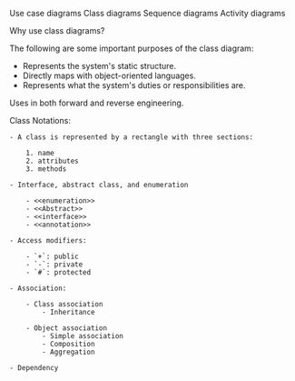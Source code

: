 Use case diagrams
Class diagrams
Sequence diagrams
Activity diagrams

Why use class diagrams?

The following are some important purposes of the class diagram:

- Represents the system's static structure.
- Directly maps with object-oriented languages.
- Represents what the system's duties or responsibilities are.

Uses in both forward and reverse engineering.

Class Notations:

    - A class is represented by a rectangle with three sections:

        1. name
        2. attributes
        3. methods

    - Interface, abstract class, and enumeration

        - <<enumeration>>
        - <<Abstract>>
        - <<interface>>
        - <<annotation>>

    - Access modifiers:

        - `+`: public
        - `-`: private
        - `#`: protected

    - Association:

        - Class association
            - Inheritance

        - Object association
            - Simple association
            - Composition
            - Aggregation

    - Dependency


